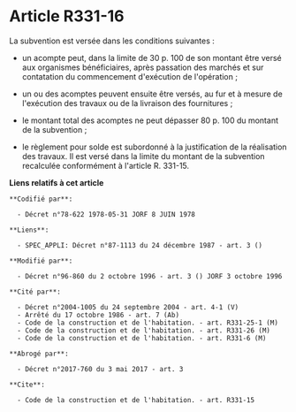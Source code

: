 # Article R331-16

La subvention est versée dans les conditions suivantes :

- un acompte peut, dans la limite de 30 p. 100 de son montant être versé aux organismes bénéficiaires, après passation des
marchés et sur contatation du commencement d'exécution de l'opération ;

- un ou des acomptes peuvent ensuite être versés, au fur et à mesure de l'exécution des travaux ou de la livraison des
fournitures ;

- le montant total des acomptes ne peut dépasser 80 p. 100 du montant de la subvention ;

- le règlement pour solde est subordonné à la justification de la réalisation des travaux. Il est versé dans la limite du
montant de la subvention recalculée conformément à l'article R. 331-15.

**Liens relatifs à cet article**

	**Codifié par**:

	  - Décret n°78-622 1978-05-31 JORF 8 JUIN 1978

	**Liens**:

	  - SPEC_APPLI: Décret n°87-1113 du 24 décembre 1987 - art. 3 ()

	**Modifié par**:

	  - Décret n°96-860 du 2 octobre 1996 - art. 3 () JORF 3 octobre 1996

	**Cité par**:

	  - Décret n°2004-1005 du 24 septembre 2004 - art. 4-1 (V)
	  - Arrêté du 17 octobre 1986 - art. 7 (Ab)
	  - Code de la construction et de l'habitation. - art. R331-25-1 (M)
	  - Code de la construction et de l'habitation. - art. R331-26 (M)
	  - Code de la construction et de l'habitation. - art. R331-6 (M)

	**Abrogé par**:

	  - Décret n°2017-760 du 3 mai 2017 - art. 3

	**Cite**:

	  - Code de la construction et de l'habitation. - art. R331-15
